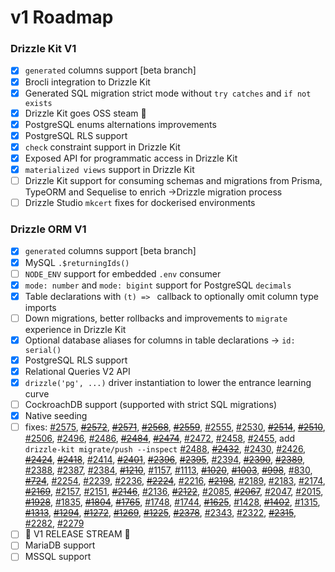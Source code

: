 # v1 Roadmap

### Drizzle Kit V1
- [x] `generated` columns support [beta branch]
- [x] Brocli integration to Drizzle Kit
- [x] Generated SQL migration strict mode without `try catches` and `if not exists`
- [x] Drizzle Kit goes OSS steam 🎉
- [x] PostgreSQL enums alternations improvements
- [x] PostgreSQL RLS support
- [x] `check` constraint support in Drizzle Kit
- [x] Exposed API for programmatic access in Drizzle Kit
- [x] `materialized views` support in Drizzle Kit
- [ ] Drizzle Kit support for consuming schemas and migrations from Prisma, TypeORM and Sequelise to enrich ->Drizzle migration process
- [ ] Drizzle Studio `mkcert` fixes for dockerised environments

### Drizzle ORM V1
- [x] `generated` columns support [beta branch]
- [x] MySQL `.$returningIds()`
- [ ] `NODE_ENV` support for embedded `.env` consumer
- [x] `mode: number` and `mode: bigint` support for PostgreSQL `decimals`
- [x] Table declarations with `(t) => ` callback to optionally omit column type imports
- [ ] Down migrations, better rollbacks and improvements to `migrate` experience in Drizzle Kit
- [x] Optional database aliases for columns in table declarations -> `id: serial()`
- [x] PostgreSQL RLS support
- [x] Relational Queries V2 API
- [x] `drizzle('pg', ...)` driver instantiation to lower the entrance learning curve
- [ ] CockroachDB support (supported with strict SQL migrations)
- [x] Native seeding
- [ ] fixes: [#2575](https://github.com/drizzle-team/drizzle-orm/issues/2575), ~~[#2572](https://github.com/drizzle-team/drizzle-orm/issues/2572)~~, ~~[#2571](https://github.com/drizzle-team/drizzle-orm/issues/2571)~~,
~~[#2568](https://github.com/drizzle-team/drizzle-orm/issues/2568)~~, ~~[#2559](https://github.com/drizzle-team/drizzle-orm/issues/2559)~~, [#2555](https://github.com/drizzle-team/drizzle-orm/issues/2555), [#2530](https://github.com/drizzle-team/drizzle-orm/issues/2530), ~~[#2514](https://github.com/drizzle-team/drizzle-orm/issues/2514)~~, ~~[#2510](https://github.com/drizzle-team/drizzle-orm/issues/2510)~~, [#2506](https://github.com/drizzle-team/drizzle-orm/issues/2506), [#2496](https://github.com/drizzle-team/drizzle-orm/issues/2496), [#2486](https://github.com/drizzle-team/drizzle-orm/issues/2486), ~~[#2484](https://github.com/drizzle-team/drizzle-orm/issues/2484)~~, ~~[#2474](https://github.com/drizzle-team/drizzle-orm/issues/2474)~~, [#2472](https://github.com/drizzle-team/drizzle-orm/issues/2472), [#2458](https://github.com/drizzle-team/drizzle-orm/issues/2458), [#2455](https://github.com/drizzle-team/drizzle-orm/issues/2455), add `drizzle-kit migrate/push --inspect` [#2488](https://github.com/drizzle-team/drizzle-orm/issues/2448), ~~[#2432](https://github.com/drizzle-team/drizzle-orm/issues/2432)~~, [#2430](https://github.com/drizzle-team/drizzle-orm/issues/2430), [#2426](https://github.com/drizzle-team/drizzle-orm/issues/2426), ~~[#2424](https://github.com/drizzle-team/drizzle-orm/issues/2424)~~, ~~[#2418](https://github.com/drizzle-team/drizzle-orm/issues/2418)~~, [#2414](https://github.com/drizzle-team/drizzle-orm/issues/2414), ~~[#2401](https://github.com/drizzle-team/drizzle-orm/issues/2401)~~, ~~[#2396](https://github.com/drizzle-team/drizzle-orm/issues/2396)~~, ~~[#2395](https://github.com/drizzle-team/drizzle-orm/issues/2395)~~, [#2394](https://github.com/drizzle-team/drizzle-orm/issues/2394), ~~[#2390](https://github.com/drizzle-team/drizzle-orm/issues/2390)~~, ~~[#2389](https://github.com/drizzle-team/drizzle-orm/issues/2389)~~, [#2388](https://github.com/drizzle-team/drizzle-orm/issues/2388), [#2387](https://github.com/drizzle-team/drizzle-orm/issues/2387), [#2384](https://github.com/drizzle-team/drizzle-orm/issues/2384), ~~[#1210](https://github.com/drizzle-team/drizzle-orm/issues/1210)~~, [#1157](https://github.com/drizzle-team/drizzle-orm/issues/1157), [#1113](https://github.com/drizzle-team/drizzle-orm/issues/1113), ~~[#1020](https://github.com/drizzle-team/drizzle-orm/issues/1020)~~, ~~[#1003](https://github.com/drizzle-team/drizzle-orm/issues/1003)~~, ~~[#998](https://github.com/drizzle-team/drizzle-orm/issues/998)~~, [#830](https://github.com/drizzle-team/drizzle-orm/issues/830), ~~[#724](https://github.com/drizzle-team/drizzle-orm/issues/724)~~, [#2254](https://github.com/drizzle-team/drizzle-orm/issues/2254), [#2239](https://github.com/drizzle-team/drizzle-orm/issues/2239), [#2236](https://github.com/drizzle-team/drizzle-orm/issues/2236), ~~[#2224](https://github.com/drizzle-team/drizzle-orm/issues/2224)~~, [#2216](https://github.com/drizzle-team/drizzle-orm/issues/2216), ~~[#2198](https://github.com/drizzle-team/drizzle-orm/issues/2198)~~, [#2189](https://github.com/drizzle-team/drizzle-orm/issues/2189), [#2183](https://github.com/drizzle-team/drizzle-orm/issues/2183), [#2174](https://github.com/drizzle-team/drizzle-orm/issues/2174), ~~[#2169](https://github.com/drizzle-team/drizzle-orm/issues/2169)~~, [#2157](https://github.com/drizzle-team/drizzle-orm/issues/2157), [#2151](https://github.com/drizzle-team/drizzle-orm/issues/2151), ~~[#2146](https://github.com/drizzle-team/drizzle-orm/issues/2146)~~, [#2136](https://github.com/drizzle-team/drizzle-orm/issues/2136), ~~[#2122](https://github.com/drizzle-team/drizzle-orm/issues/2122)~~, [#2085](https://github.com/drizzle-team/drizzle-orm/issues/2085), ~~[#2067](https://github.com/drizzle-team/drizzle-orm/issues/2067)~~, [#2047](https://github.com/drizzle-team/drizzle-orm/issues/2047), [#2015](https://github.com/drizzle-team/drizzle-orm/issues/2015), ~~[#1928](https://github.com/drizzle-team/drizzle-orm/issues/1928)~~, [#1835](https://github.com/drizzle-team/drizzle-orm/issues/1835), ~~[#1804](https://github.com/drizzle-team/drizzle-orm/issues/1804)~~, ~~[#1765](https://github.com/drizzle-team/drizzle-orm/issues/1765)~~, [#1748](https://github.com/drizzle-team/drizzle-orm/issues/1748), [#1744](https://github.com/drizzle-team/drizzle-orm/issues/1744), ~~[#1625](https://github.com/drizzle-team/drizzle-orm/issues/1625)~~, [#1428](https://github.com/drizzle-team/drizzle-orm/issues/1428), ~~[#1402](https://github.com/drizzle-team/drizzle-orm/issues/1402)~~, [#1315](https://github.com/drizzle-team/drizzle-orm/issues/1315), ~~[#1313](https://github.com/drizzle-team/drizzle-orm/issues/1313)~~, ~~[#1294](https://github.com/drizzle-team/drizzle-orm/issues/1294)~~, ~~[#1272](https://github.com/drizzle-team/drizzle-orm/issues/1272)~~, ~~[#1269](https://github.com/drizzle-team/drizzle-orm/issues/1269)~~, ~~[#1225](https://github.com/drizzle-team/drizzle-orm/issues/1225)~~, ~~[#2378](https://github.com/drizzle-team/drizzle-orm/issues/2378)~~, [#2343](https://github.com/drizzle-team/drizzle-orm/issues/2343), [#2322](https://github.com/drizzle-team/drizzle-orm/issues/2322), ~~[#2315](https://github.com/drizzle-team/drizzle-orm/issues/2315)~~, [#2282](https://github.com/drizzle-team/drizzle-orm/issues/2282), [#2279](https://github.com/drizzle-team/drizzle-orm/issues/2279)
- [ ] 🎉 V1 RELEASE STREAM 🎉
- [ ] MariaDB support
- [ ] MSSQL support
